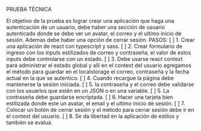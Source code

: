 PRUEBA TÉCNICA

El objetivo de la prueba es lograr crear una aplicación que haga una autenticación de un usuario, debe
haber una sección de usuario autenticado donde se debe ver un avatar, el correo y el ultimo inicio de
sesión. Ademas debe haber una opción de cerrar sesión.
PASOS:
[ ] 1. Crear una aplicación de react con typescript y sass.
[ ] 2. Crear formulario de ingreso con los inputs estilizados de correo y contraseña, el valor de estos inputs
debe controlarse con un estado.
[ ] 3. Debe usarse react context para administrar el estado global y allí en el context del usuario agregamos el
método para guardar en el localstorage el correo, contraseña y la fecha actual en la que se autentico.
[ ] 4. Cuando recargue la página debe mantenerse la sesión iniciada.
[ ] 5. la contraseña y el correo debe validarse con los usuarios que estén en un JSON o en una variable.
[ ] 5. La contraseña debe guardarse encriptada.
[ ] 6. Hacer una tarjeta bien estilizada donde este un avatar, el email y el ultimo inicio de sesión.
[ ] 7. Colocar un botón de cerrar sesión y el método para cerrar sesión debe ir en el context del usuario.
[ ] 8. Se da libertad en la aplicación de estilos y también se evaluá.